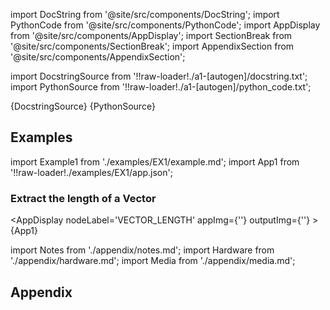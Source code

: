 <!--Add SEO here-->

[//]: # (Custom component imports)

import DocString from '@site/src/components/DocString';
import PythonCode from '@site/src/components/PythonCode';
import AppDisplay from '@site/src/components/AppDisplay';
import SectionBreak from '@site/src/components/SectionBreak';
import AppendixSection from '@site/src/components/AppendixSection';

[//]: # (Docstring)

import DocstringSource from '!!raw-loader!./a1-[autogen]/docstring.txt';
import PythonSource from '!!raw-loader!./a1-[autogen]/python_code.txt';

<DocString>{DocstringSource}</DocString>
<PythonCode GLink='TRANSFORMERS/VECTOR_MANIPULATION/VECTOR_LENGTH/VECTOR_LENGTH.py'>{PythonSource}</PythonCode>

<SectionBreak />

[//]: # (Examples)

## Examples

import Example1 from './examples/EX1/example.md';
import App1 from '!!raw-loader!./examples/EX1/app.json';

### Extract the length of a Vector

<AppDisplay 
    nodeLabel='VECTOR_LENGTH'
    appImg={''}
    outputImg={''}
    >
    {App1}
</AppDisplay>

<Example1 />

<SectionBreak /> 

[//]: # (Appendix)

import Notes from './appendix/notes.md';
import Hardware from './appendix/hardware.md';
import Media from './appendix/media.md';

## Appendix

<AppendixSection index={0} folderPath='nodes/TRANSFORMERS/VECTOR_MANIPULATION/VECTOR_LENGTH/appendix/'><Notes /></AppendixSection>
<AppendixSection index={1} folderPath='nodes/TRANSFORMERS/VECTOR_MANIPULATION/VECTOR_LENGTH/appendix/'><Hardware /></AppendixSection>
<AppendixSection index={2} folderPath='nodes/TRANSFORMERS/VECTOR_MANIPULATION/VECTOR_LENGTH/appendix/'><Media /></AppendixSection>

<!--Add Button here-->